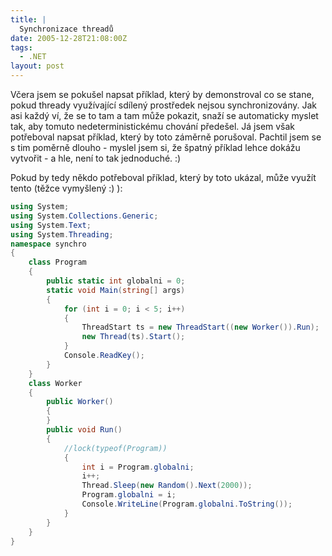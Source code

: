 ```yaml
---
title: |
  Synchronizace threadů
date: 2005-12-28T21:08:00Z
tags:
  - .NET
layout: post
---
```

Včera jsem se pokušel napsat příklad, který by demonstroval co se stane, pokud thready využívající sdílený prostředek nejsou synchronizovány. Jak asi každý ví, že se to tam a tam může pokazit, snaží se automaticky myslet tak, aby tomuto nedeterministickému chování předešel. Já jsem však potřeboval napsat příklad, který by toto záměrně porušoval. Pachtil jsem se s tim poměrně dlouho - myslel jsem si, že špatný příklad lehce dokážu vytvořit - a hle, není to tak jednoduché. :)

Pokud by tedy někdo potřeboval příklad, který by toto ukázal, může využít tento (těžce vymyšlený :) ):

```csharp
using System;
using System.Collections.Generic;
using System.Text;
using System.Threading;
namespace synchro
{
	class Program
	{
		public static int globalni = 0;
		static void Main(string[] args)
		{
			for (int i = 0; i < 5; i++)
			{
				ThreadStart ts = new ThreadStart((new Worker()).Run);
				new Thread(ts).Start();
			}
			Console.ReadKey();
		}
	}
	class Worker
	{
		public Worker()
		{
		}
		public void Run()
		{
			//lock(typeof(Program))
			{
				int i = Program.globalni;
				i++;
				Thread.Sleep(new Random().Next(2000));
				Program.globalni = i;
				Console.WriteLine(Program.globalni.ToString());
			}
		}
	}
}
```